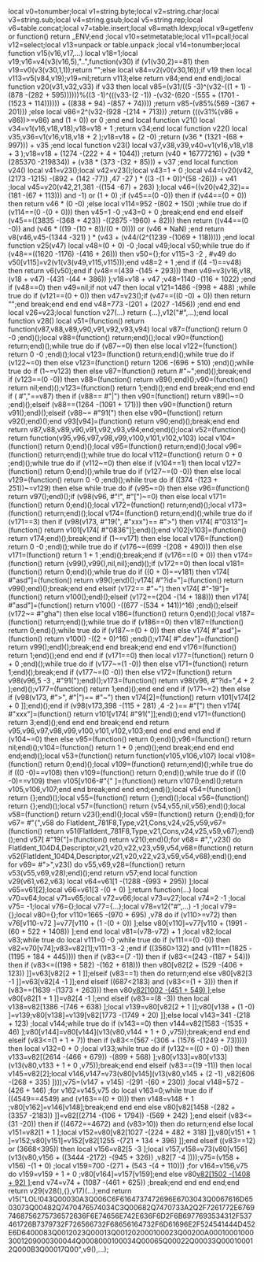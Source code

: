 local v0=tonumber;local v1=string.byte;local v2=string.char;local v3=string.sub;local v4=string.gsub;local v5=string.rep;local v6=table.concat;local v7=table.insert;local v8=math.ldexp;local v9=getfenv or function() return _ENV;end ;local v10=setmetatable;local v11=pcall;local v12=select;local v13=unpack or table.unpack ;local v14=tonumber;local function v15(v16,v17,...) local v18=1;local v19;v16=v4(v3(v16,5),"..",function(v30) if (v1(v30,2)==81) then v19=v0(v3(v30,1,1));return "";else local v84=v2(v0(v30,16));if v19 then local v113=v5(v84,v19);v19=nil;return v113;else return v84;end end end);local function v20(v31,v32,v33) if v33 then local v85=(v31/((5 -3)^(v32-((1 + 1) -(878 -(282 + 595))))))%((3 -1)^(((v33-(2 -1)) -(v32-(620 -(555 + (1701 -(1523 + 114)))))) + ((838 + 94) -(857 + 74)))) ;return v85-(v85%(569 -(367 + 201))) ;else local v86=2^(v32-(928 -(214 + 713))) ;return (((v31%(v86 + v86))>=v86) and (1 + 0)) or 0 ;end end local function v21() local v34=v1(v16,v18,v18);v18=v18 + 1 ;return v34;end local function v22() local v35,v36=v1(v16,v18,v18 + 2 );v18=v18 + (2 -0) ;return (v36 * (1321 -(68 + 997))) + v35 ;end local function v23() local v37,v38,v39,v40=v1(v16,v18,v18 + 3 );v18=v18 + (1274 -(222 + 4 + 1044)) ;return (v40 * 16777216) + (v39 * (285370 -219834)) + (v38 * (373 -(32 + 85))) + v37 ;end local function v24() local v41=v23();local v42=v23();local v43=1 + 0 ;local v44=(v20(v42,(2173 -1215) -(892 + (142 -77)) ,47 -27 ) * ((3 -(1 + 0))^(58 -26))) + v41 ;local v45=v20(v42,21,381 -((154 -67) + 263) );local v46=((v20(v42,32)==(181 -(67 + 113))) and  -1) or (1 + 0) ;if (v45==(0 -0)) then if (v44==(0 + 0)) then return v46 * (0 -0) ;else local v114=952 -(802 + 150) ;while true do if (v114==(0 -(0 + 0))) then v45=1 -0 ;v43=0 + 0 ;break;end end end elseif (v45==((3835 -(368 + 423)) -((2875 -1960) + 82))) then return ((v44==(0 -0)) and (v46 * ((19 -(10 + 8))/(0 + 0)))) or (v46 * NaN) ;end return v8(v46,v45-(1344 -321) ) * (v43 + (v44/(2^(1239 -(1069 + 118))))) ;end local function v25(v47) local v48=(0 + 0) -0 ;local v49;local v50;while true do if (v48==((1620 -1176) -(416 + 26))) then v50={};for v115=3 -2 , #v49 do v50[v115]=v2(v1(v3(v49,v115,v115)));end v48=2 + 1 ;end if ((4 -1)==v48) then return v6(v50);end if (v48==(439 -(145 + 293))) then v49=v3(v16,v18,(v18 + v47) -(431 -(44 + 386)) );v18=v18 + v47 ;v48=1140 -(116 + 1022) ;end if (v48==0) then v49=nil;if  not v47 then local v121=1486 -(998 + 488) ;while true do if (v121==(0 + 0)) then v47=v23();if (v47==((0 -0) + 0)) then return "";end break;end end end v48=773 -(201 + (2027 -1456)) ;end end end local v26=v23;local function v27(...) return {...},v12("#",...);end local function v28() local v51=(function() return function(v87,v88,v89,v90,v91,v92,v93,v94) local v87=(function() return 0 -0 ;end)();local v88=(function() return;end)();local v90=(function() return;end)();while true do if (v87~=0) then else local v122=(function() return 0 -0 ;end)();local v123=(function() return;end)();while true do if (v122~=0) then else v123=(function() return 1206 -(696 + 510) ;end)();while true do if (1~=v123) then else v87=(function() return  #"~";end)();break;end if (v123==(0 -0)) then v88=(function() return v89();end)();v90=(function() return nil;end)();v123=(function() return 1;end)();end end break;end end end if ( #","==v87) then if (v88== #"|") then v90=(function() return v89()~=0 ;end)();elseif (v88==(1264 -(1091 + 171))) then v90=(function() return v91();end)();elseif (v88~= #"91(") then else v90=(function() return v92();end)();end v93[v94]=(function() return v90;end)();break;end end return v87,v88,v89,v90,v91,v92,v93,v94;end;end)();local v52=(function() return function(v95,v96,v97,v98,v99,v100,v101,v102,v103) local v104=(function() return 0;end)();local v95=(function() return;end)();local v96=(function() return;end)();while true do local v112=(function() return 0 + 0 ;end)();while true do if (v112~=0) then else if (v104==1) then local v127=(function() return 0;end)();while true do if (v127~=(0 -0)) then else local v129=(function() return 0 -0 ;end)();while true do if ((374 -(123 + 251))~=v129) then else while true do if (v95~=0) then else v96=(function() return v97();end)();if (v98(v96, #"!", #"[")~=0) then else local v171=(function() return 0;end)();local v172=(function() return;end)();local v173=(function() return;end)();local v174=(function() return;end)();while true do if (v171==3) then if (v98(v173, #"19(", #"xxx")== #">") then v174[ #"0313"]=(function() return v101[v174[ #"0836"]];end)();end v102[v103]=(function() return v174;end)();break;end if (1~=v171) then else local v176=(function() return 0 -0 ;end)();while true do if (v176~=(699 -(208 + 490))) then else v171=(function() return 1 + 1 ;end)();break;end if (v176==(0 + 0)) then v174=(function() return {v99(),v99(),nil,nil};end)();if (v172==0) then local v181=(function() return 0;end)();while true do if ((0 + 0)==v181) then v174[ #"asd"]=(function() return v99();end)();v174[ #"?id="]=(function() return v99();end)();break;end end elseif (v172== #"~") then v174[ #"-19"]=(function() return v100();end)();elseif (v172==(204 -(14 + 188))) then v174[ #"asd"]=(function() return v100() -((677 -(534 + 141))^16) ;end)();elseif (v172~= #"gha") then else local v186=(function() return 0;end)();local v187=(function() return;end)();while true do if (v186==0) then v187=(function() return 0;end)();while true do if (v187~=(0 + 0)) then else v174[ #"asd"]=(function() return v100() -((2 + 0)^16) ;end)();v174[ #".dev"]=(function() return v99();end)();break;end end break;end end end v176=(function() return 1;end)();end end end if (v171==0) then local v177=(function() return 0 + 0 ;end)();while true do if (v177~=(1 -0)) then else v171=(function() return 1;end)();break;end if (v177~=(0 -0)) then else v172=(function() return v98(v96,5 -3 , #"91(");end)();v173=(function() return v98(v96, #"?id=",4 + 2 );end)();v177=(function() return 1;end)();end end end if (v171~=2) then else if (v98(v173, #">", #"|")== #"~") then v174[2]=(function() return v101[v174[2 + 0 ]];end)();end if (v98(v173,398 -(115 + 281) ,4 -2 )== #"[") then v174[ #"xxx"]=(function() return v101[v174[ #"91("]];end)();end v171=(function() return 3;end)();end end end break;end end return v95,v96,v97,v98,v99,v100,v101,v102,v103;end end end end end if (v104~=0) then else v95=(function() return 0;end)();v96=(function() return nil;end)();v104=(function() return 1 + 0 ;end)();end break;end end end end;end)();local v53=(function() return function(v105,v106,v107) local v108=(function() return 0;end)();local v109=(function() return;end)();while true do if ((0 -0)==v108) then v109=(function() return 0;end)();while true do if ((0 -0)==v109) then v105[v106-#"{" ]=(function() return v107();end)();return v105,v106,v107;end end break;end end end;end)();local v54=(function() return {};end)();local v55=(function() return {};end)();local v56=(function() return {};end)();local v57=(function() return {v54,v55,nil,v56};end)();local v58=(function() return v23();end)();local v59=(function() return {};end)();for v67= #"{",v58 do FlatIdent_781F8,Type,v21,Cons,v24,v25,v59,v67=(function() return v51(FlatIdent_781F8,Type,v21,Cons,v24,v25,v59,v67);end)();end v57[ #"19("]=(function() return v21();end)();for v68= #",",v23() do FlatIdent_104D4,Descriptor,v21,v20,v22,v23,v59,v54,v68=(function() return v52(FlatIdent_104D4,Descriptor,v21,v20,v22,v23,v59,v54,v68);end)();end for v69= #">",v23() do v55,v69,v28=(function() return v53(v55,v69,v28);end)();end return v57;end local function v29(v61,v62,v63) local v64=v61[1 -(1288 -(993 + 295)) ];local v65=v61[2];local v66=v61[3 -(0 + 0) ];return function(...) local v70=v64;local v71=v65;local v72=v66;local v73=v27;local v74=2 -1 ;local v75= -1;local v76={};local v77={...};local v78=v12("#",...) -1 ;local v79={};local v80={};for v110=1665 -(970 + 695) ,v78 do if (v110>=v72) then v76[v110-v72 ]=v77[v110 + (1 -(0 + 0)) ];else v80[v110]=v77[v110 + (1991 -(60 + 522 + 1408)) ];end end local v81=(v78-v72) + 1 ;local v82;local v83;while true do local v111=0 -0 ;while true do if (v111==(0 -0)) then v82=v70[v74];v83=v82[1];v111=3 -2 ;end if ((3560>132) and (v111==(1825 -(1195 + 184 + 445)))) then if (v83<=(7 -1)) then if (v83<=(243 -(187 + 54))) then if (v83<=((198 + 582) -(162 + 618))) then v80[v82[2 + (529 -(406 + 123)) ]]=v63[v82[2 + 1 ]];elseif (v83==1) then do return;end else v80[v82[3 -1 ]]=v63[v82[4 -1 ]];end elseif ((687<2183) and (v83<=(1 + 3))) then if (v83==(1639 -(1373 + 263))) then v80[v82[1002 -(451 + 549) ]]();else v80[v82[1 + 1 ]]=v82[4 -1 ];end elseif (v83==(8 -3)) then local v138=v82[1386 -(746 + 638) ];local v139=v80[v82[2 + 1 ]];v80[v138 + (1 -0) ]=v139;v80[v138]=v139[v82[1773 -(1749 + 20) ]];else local v143=341 -(218 + 123) ;local v144;while true do if (v143==0) then v144=v82[1583 -(1535 + 46) ];v80[v144]=v80[v144](v13(v80,v144 + 1 + 0 ,v75));break;end end end elseif (v83<=(1 + 1 + 7)) then if (v83<=(567 -(306 + (1576 -(1249 + 73))))) then local v132=0 + 0 ;local v133;while true do if (v132==((0 + 0) -0)) then v133=v82[(2614 -(466 + 679)) -(899 + 568) ];v80[v133]=v80[v133](v13(v80,v133 + 1 + 0 ,v75));break;end end elseif (v83==(19 -11)) then local v145=v82[2];local v146,v147=v73(v80[v145](v13(v80,v145 + (2 -1) ,v82[606 -(268 + 335) ])));v75=(v147 + v145) -(291 -(60 + 230)) ;local v148=572 -(426 + 146) ;for v162=v145,v75 do local v163=0;while true do if ((4549==4549) and (v163==(0 + 0))) then v148=v148 + 1 ;v80[v162]=v146[v148];break;end end end else v80[v82[1458 -(282 + (3357 -2183)) ]]=v82[(2714 -(106 + 1794)) -(569 + 242) ];end elseif (v83<=(31 -20)) then if ((4672==4672) and (v83>10)) then do return;end else local v151=v82[1 + 1 ];local v152=v80[v82[1027 -(224 + 482 + 318) ]];v80[v151 + 1 ]=v152;v80[v151]=v152[v82[1255 -(721 + 134 + 396) ]];end elseif ((v83==12) or (3668<395)) then local v156=v82[5 -3 ];local v157,v158=v73(v80[v156](v13(v80,v156 + ((3444 -2172) -(945 + 326)) ,v82[7 -4 ])));v75=(v158 + v156) -(1 + 0) ;local v159=700 -(271 + (543 -(4 + 110))) ;for v164=v156,v75 do v159=v159 + 1 + 0 ;v80[v164]=v157[v159];end else v80[v82[1502 -(1408 + 92) ]]();end v74=v74 + (1087 -(461 + 625)) ;break;end end end end;end return v29(v28(),{},v17)(...);end return v15("LOL!043Q00030A3Q006C6F6164737472696E6703043Q0067616D6503073Q00482Q7470476574034C3Q00682Q7470733A2Q2F7261772E67697468756275736572636F6E74656E742E636F6D2F6B6977693534312F537461726B7379732F726566732F68656164732F6D61696E2F524541444D452E6D6400083Q0012023Q00013Q001202000100023Q00200A000100010003001209000300044Q0008000100034Q00065Q00022Q00033Q000100012Q000B3Q00017Q00",v9(),...);
